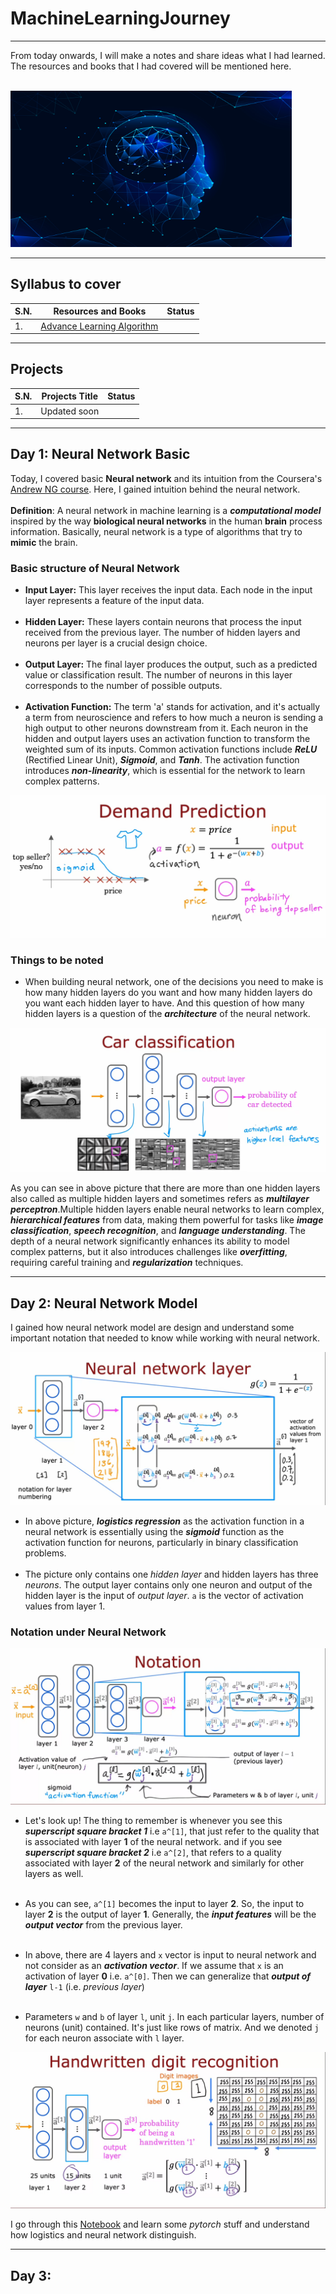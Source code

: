 # MachineLearningJourney
___
From today onwards, I will make a notes and share ideas what I had learned. The resources and books that I had covered will be mentioned here.<br></br>

<img src='images/title_image.jpg' width="450" height="250" />

___
## Syllabus to cover

| S.N. | Resources and Books                                                                                   | Status |
|------|-------------------------------------------------------------------------------------------------------|--------|
| 1.   | [Advance Learning Algorithm](https://www.coursera.org/learn/advanced-learning-algorithms/home/week/1) |        |

___
## Projects


| S.N. | Projects Title | Status |
|------|----------------|--------|
| 1.   | Updated soon   |        |

___
## Day 1: Neural Network Basic
Today, I covered basic **Neural network** and its intuition from the Coursera's [Andrew NG course](https://www.coursera.org/learn/advanced-learning-algorithms/lecture/3wO3h/welcome). Here, I gained intuition behind the neural network. <br></br>
**Definition**: A neural network in machine learning is a ***computational model*** inspired by the way **biological neural networks** in the human **brain** process information. Basically, neural network is a type of algorithms that try to **mimic** the brain.

### Basic structure of Neural Network
- **Input Layer:** This layer receives the input data. Each node in the input layer represents a feature of the input data.<br></br>
- **Hidden Layer:** These layers contain neurons that process the input received from the previous layer. The number of hidden layers and neurons per layer is a crucial design choice.<br></br>
- **Output Layer:** The final layer produces the output, such as a predicted value or classification result. The number of neurons in this layer corresponds to the number of possible outputs.<br></br>
- **Activation Function:** The term 'a' stands for activation, and it's actually a term from neuroscience and refers to how much a neuron is sending a high output to other neurons downstream from it. Each neuron in the hidden and output layers uses an activation function to transform the weighted sum of its inputs. Common activation functions include ***ReLU*** (Rectified Linear Unit), ***Sigmoid***, and ***Tanh***. The activation function introduces ***non-linearity***, which is essential for the network to learn complex patterns.

![Demand Predictions](/images/day1_neural_network.png)


### Things to be noted
- When building neural network, one of the decisions you need to make is how many hidden layers do you want and how many hidden layers do you want each hidden layer to have. And this question of how many hidden layers is a question of the ***architecture*** of the neural network.

![Car Predictions](/images/day1_car_predictions.png)

As you can see in above picture that there are more than one hidden layers also called as multiple hidden layers and sometimes refers as ***multilayer perceptron***.Multiple hidden layers enable neural networks to learn complex, ***hierarchical features*** from data, making them powerful for tasks like ***image classification***, ***speech recognition***, and ***language understanding***. The depth of a neural network significantly enhances its ability to model complex patterns, but it also introduces challenges like ***overfitting***, requiring careful training and ***regularization*** techniques.
___

## Day 2: Neural Network Model
I gained how neural network model are design and understand some important notation that needed to know while working with neural network.

![Neurons and Layers](/images/neural-network_day2.png)

- In above picture, ***logistics regression*** as the activation function in a neural network is essentially using the ***sigmoid*** function as the activation function for neurons, particularly in binary classification problems.
<br></br>
- The picture only contains one *hidden layer* and hidden layers has three *neurons*. The output layer contains only one neuron and output of the hidden layer is the input of *output layer*. `a` is the vector of activation values from layer 1.

### Notation under Neural Network
![Notation](/images/network-layer_day2.png)

- Let's look up! The thing to remember is whenever you see this ***superscript square bracket 1*** i.e `a^[1]`, that just refer to the quality that is associated with layer **1** of the neural network. and if you see ***superscript square bracket 2*** i.e `a^[2]`, that refers to a quality associated with layer **2** of the neural network and similarly for other layers as well.<br></br>

- As you can see, `a^[1]` becomes the input to layer **2**. So, the input to layer **2** is the output of layer **1**. Generally, the ***input features*** will be the ***output vector*** from the previous layer.<br></br>
- In above, there are 4 layers and `x` vector is input to neural network and not consider as an ***activation vector***. If we assume that `x` is an activation of layer **0** i.e. `a^[0]`. Then we can generalize that ***output of layer*** `l-1` (i.e. *previous layer*)<br></br>
- Parameters `w` and `b` of layer `l`, unit `j`. In each particular layers, number of neurons (unit) contained. It's just like rows of matrix. And we denoted `j` for each neuron associate with `l` layer.

![Handwritten digit recognition](/images/handwritten-day2.png)

I go through this [Notebook](/lab_session_1) and learn some *pytorch* stuff and understand how logistics and neural network distinguish.

___
## Day 3: 

